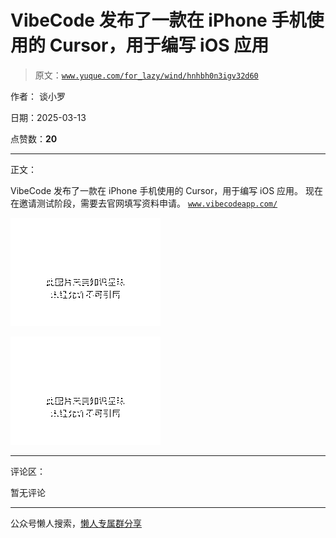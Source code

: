 # VibeCode 发布了一款在 iPhone 手机使用的 Cursor，用于编写 iOS 应用

> 原文：[`www.yuque.com/for_lazy/wind/hnhbh0n3igv32d60`](https://www.yuque.com/for_lazy/wind/hnhbh0n3igv32d60)

作者： 谈小罗

日期：2025-03-13

点赞数：**20**

* * *

正文：

VibeCode 发布了一款在 iPhone 手机使用的 Cursor，用于编写 iOS 应用。 现在在邀请测试阶段，需要去官网填写资料申请。 [`www.vibecodeapp.com/`](https://www.vibecodeapp.com/)

![](img/b6d3a1ff6e109d048490b44d1936d781.png "None")

![](img/b289c75c71c362bbc11869a4a0905f59.png "None")

* * *

评论区：

暂无评论

* * *

公众号懒人搜索，[懒人专属群分享](https://lazybook.fun/#/blog/group)